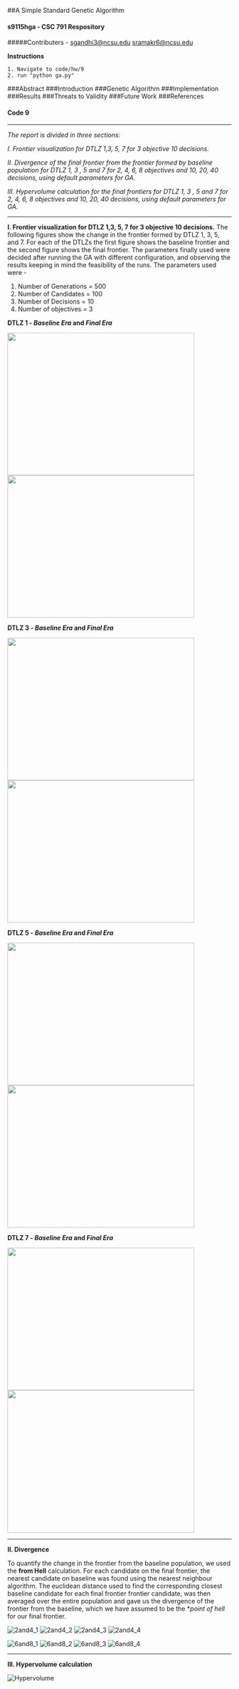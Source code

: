 ##A Simple Standard Genetic Algorithm

#### s9115hga - CSC 791 Respository
#####Contributers -
    sgandhi3@ncsu.edu
    sramakr6@ncsu.edu
    
**Instructions**

    1. Navigate to code/hw/9
    2. run "python ga.py"
    
###Abstract
###Introduction
###Genetic Algorithm
###Implementation
###Results
###Threats to Validity
###Future Work
###References

#### Code 9
--------------------------------------------------------------------------------------------------------------------------------------
_The report is divided in three sections:_

  _I. Frontier visualization for DTLZ 1,3, 5, 7 for 3 objective 10 decisions._
  
  _II. Divergence of the final frontier from the frontier formed by baseline population for DTLZ 1, 3 , 5 and 7 for 2, 4, 6, 8 objectives and 10, 20, 40 decisions, using default parameters for GA._
  
  _III. Hypervolume calculation for the final frontiers for DTLZ 1, 3 , 5 and 7 for 2, 4, 6, 8 objectives and 10, 20, 40 decisions, using default parameters for GA._
  
--------------------------------------------------------------------------------------------------------------------------------------
**I. Frontier visualization for DTLZ 1,3, 5, 7 for 3 objective 10 decisions.**
The following figures show the change in the frontier formed by DTLZ 1, 3, 5, and 7. For each of the DTLZs the first figure shows the baseline frontier and the second figure shows the final frontier. The parameters finally used were decided after running the GA with different configuration, and observing the results keeping in mind the feasibility of the runs. The parameters used were -

1. Number of Generations = 500
2. Number of Candidates = 100
3. Number of Decisions = 10
4. Number of objectives = 3

**DTLZ 1 - _Baseline Era_ and _Final Era_**

<img src = "https://cloud.githubusercontent.com/assets/7557398/11612920/8ff35c08-9bdb-11e5-8cf1-93882a67f9d9.png" width = "420" height="320"> <img src = "https://cloud.githubusercontent.com/assets/7557398/11612925/9008310a-9bdb-11e5-9969-826b12de8dea.png" width = "420" height="320">

**DTLZ 3 - _Baseline Era_ and _Final Era_**

<img src = "https://cloud.githubusercontent.com/assets/7557398/11612919/8ff20088-9bdb-11e5-9efb-6ba07593337c.png" width = "420" height="320"> <img src = "https://cloud.githubusercontent.com/assets/7557398/11612921/8ff79fb6-9bdb-11e5-8c69-833b18f40060.png" width = "420" height="320">

**DTLZ 5 - _Baseline Era_ and _Final Era_**

<img src = "https://cloud.githubusercontent.com/assets/7557398/11612922/8ff7c55e-9bdb-11e5-83f4-444601268bb0.png" width = "420" height="320"> <img src = "https://cloud.githubusercontent.com/assets/7557398/11612923/8ffbdcca-9bdb-11e5-9bdb-b43a4367cf21.png" width = "420" height="320">

**DTLZ 7 - _Baseline Era_ and _Final Era_**

<img src = "https://cloud.githubusercontent.com/assets/7557398/11612924/8ffd14e6-9bdb-11e5-8fae-f141f34521c7.png" width = "420" height="320"> <img src = "https://cloud.githubusercontent.com/assets/7557398/11612918/8ff0e478-9bdb-11e5-9a9a-6c2b86ff3200.png" width = "420" height="320">

--------------------------------------------------------------------------------------------------------------------------------------

**II. Divergence**

To quantify the change in the frontier from the baseline population, we used the **from Hell** calculation. For each candidate on the final frontier, the nearest candidate on baseline was found using the nearest neighbour algorithm. The euclidean distance used to find the corresponding closest baseline candidate for each final frontier frontier candidate, was then averaged over the entire population and gave us the divergence of the frontier from the baseline, which we have assumed to be the **point of hell* for our final frontier.

![2and4_1](https://cloud.githubusercontent.com/assets/7557398/11613463/80749fa8-9bef-11e5-9c6a-4abebcecae84.png)
![2and4_2](https://cloud.githubusercontent.com/assets/7557398/11613464/85526938-9bef-11e5-9942-c971e3ef71fa.png)
![2and4_3](https://cloud.githubusercontent.com/assets/7557398/11613465/8a2db0de-9bef-11e5-8545-011bcfd0e8e1.png)
![2and4_4](https://cloud.githubusercontent.com/assets/7557398/11613467/8cee0bca-9bef-11e5-929b-f484f280d024.png)

![6and8_1](https://cloud.githubusercontent.com/assets/7557398/11613481/14553354-9bf0-11e5-960b-64aaa69ee85f.png)
![6and8_2](https://cloud.githubusercontent.com/assets/7557398/11613480/1454acea-9bf0-11e5-8633-8584d62c9a60.png)
![6and8_3](https://cloud.githubusercontent.com/assets/7557398/11613478/1453c0c8-9bf0-11e5-8272-487709f94611.png)
![6and8_4](https://cloud.githubusercontent.com/assets/7557398/11613479/1453ba9c-9bf0-11e5-9121-bdeb115cf583.png)

--------------------------------------------------------------------------------------------------------------------------------------

**III. Hypervolume calculation**

![Hypervolume](https://cloud.githubusercontent.com/assets/7557398/11613520/e42962d4-9bf1-11e5-827d-38cf49876b0a.JPG)
